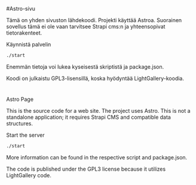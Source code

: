 #Astro-sivu

Tämä on yhden sivuston lähdekoodi. Projekti käyttää Astroa. Suorainen sovellus tämä ei ole vaan tarvitsee Strapi cms:n ja yhteensopivat tietorakenteet.

Käynnistä palvelin
```sh
./start
```
Enemmän tietoja voi lukea kyseisestä skriptistä ja package.json.

Koodi on julkaistu GPL3-lisensillä, koska hyödyntää LightGallery-koodia.
#
Astro Page

This is the source code for a web site. The project uses Astro. This is not a standalone application; it requires Strapi CMS and compatible data structures.

Start the server

```sh
./start
```

More information can be found in the respective script and package.json.

The code is published under the GPL3 license because it utilizes LightGallery code.
